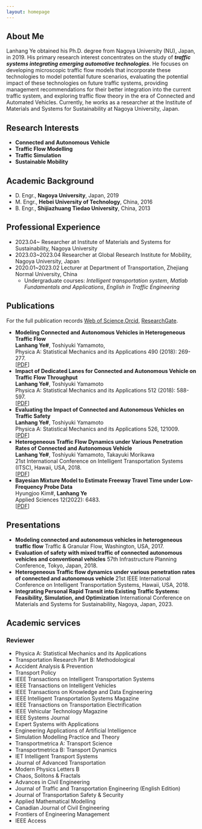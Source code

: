 ```yaml
---
layout: homepage
---
```


## About Me

  Lanhang Ye obtained his Ph.D. degree from Nagoya University (NU), Japan, in 2019. His primary research interest concentrates on the study of **_traffic systems integrating emerging automotive technologies_**. He focuses on developing microscopic traffic flow models that incorporate these technologies to model potential future scenarios, evaluating the potential impact of these technologies on future traffic systems, providing management recommendations for their better integration into the current traffic system, and exploring traffic flow theory in the era of Connected and Automated Vehicles. Currently, he works as a researcher at the Institute of Materials and Systems for Sustainability at Nagoya University, Japan.

## Research Interests

- **Connected and Autonomous Vehicle** 
- **Traffic Flow Modelling**
- **Traffic Simulation**
- **Sustainable Mobility**

## Academic Background

- D. Engr., **Nagoya University**, Japan, 2019
- M. Engr., **Hebei University of Technology**, China, 2016
- B. Engr., **Shijiazhuang Tiedao University**, China, 2013

## Professional Experience

- 2023.04~           Researcher at Institute of Materials and Systems for Sustainability, Nagoya University
- 2023.03~2023.04    Researcher at Global Research Institute for Mobility, Nagoya University, Japan
- 2020.01~2023.02     Lecturer at Department of Transportation, Zhejiang Normal University, China
  -   Undergraduate courses: _Intelligent transportation system_,
                          _Matlab Fundamentals and Applications_,
                          _English in Traffic Engineering_

## Publications
For the full publication records [Web of Science](https://www.webofscience.com/wos/author/record/827842?state=%7B%7D),[Orcid](https://orcid.org/my-orcid?orcid=0000-0002-4821-1072), [ResearchGate](https://www.researchgate.net/profile/Lanhang-Ye). 

- **Modeling Connected and Autonomous Vehicles in Heterogeneous Traffic Flow**
  <br>
 **Lanhang Ye#**, Toshiyuki Yamamoto,
  <br>
  Physica A: Statistical Mechanics and its Applications 490 (2018): 269-277.
  <br>
  [[PDF](https://www.sciencedirect.com/science/article/pii/S0378437117307392)] 
- **Impact of Dedicated Lanes for Connected and Autonomous Vehicle on Traffic Flow Throughput**
  <br>
  **Lanhang Ye#**, Toshiyuki Yamamoto
  <br>
 Physica A: Statistical Mechanics and its Applications 512 (2018): 588-597.
  <br>
  [[PDF](https://www.sciencedirect.com/science/article/abs/pii/S0378437118310252)]   
- **Evaluating the Impact of Connected and Autonomous Vehicles on Traffic Safety**
  <br>
  **Lanhang Ye#**, Toshiyuki Yamamoto
  <br>
   Physica A: Statistical Mechanics and its Applications 526, 121009.
  <br>
  [[PDF](https://www.sciencedirect.com/science/article/abs/pii/S0378437119306181)]
- **Heterogeneous Traffic Flow Dynamics under Various Penetration Rates of Connected and Autonomous Vehicle**
  <br>
  **Lanhang Ye#**, Toshiyuki Yamamoto, Takayuki Morikawa
  <br>
  21st International Conference on Intelligent Transportation Systems (ITSC), Hawaii, USA, 2018.
  <br>
  [[PDF](https://ieeexplore.ieee.org/abstract/document/8569975)]
- **Bayesian Mixture Model to Estimate Freeway Travel Time under Low-Frequency Probe Data**
  <br>
  Hyungjoo Kim#, **Lanhang Ye**
  <br>
  Applied Sciences 12(2022): 6483.
  <br>
  [[PDF](https://www.mdpi.com/2076-3417/12/13/6483)]
  
## Presentations
- **Modeling connected and autonomous vehicles in heterogeneous traffic flow**  Traffic & Granular Flow, Washington, USA, 2017.
- **Evaluation of safety with mixed traffic of connected autonomous vehicles and conventional vehicles** 57th Infrastructure Planning Conference, Tokyo, Japan, 2018.
- **Heterogeneous Traffic flow dynamics under various penetration rates of connected and autonomous vehicle** 21st IEEE International Conference on Intelligent Transportation Systems, Hawaii, USA, 2018.
- **Integrating Personal Rapid Transit into Existing Traffic Systems: Feasibility, Simulation, and Optimization** International Conference on Materials and Systems for Sustainability, Nagoya, Japan, 2023.

## Academic services
### Reviewer
- Physica A: Statistical Mechanics and its Applications
- Transportation Research Part B: Methodological
- Accident Analysis & Prevention
- Transport Policy
- IEEE Transactions on Intelligent Transportation Systems
- IEEE Transactions on Intelligent Vehicles
- IEEE Transactions on Knowledge and Data Engineering
- IEEE Intelligent Transportation Systems Magazine
- IEEE Transactions on Transportation Electrification
- IEEE Vehicular Technology Magazine
- IEEE Systems Journal
- Expert Systems with Applications
- Engineering Applications of Artificial Intelligence  
- Simulation Modelling Practice and Theory
- Transportmetrica A: Transport Science  
- Transportmetrica B: Transport Dynamics
- IET Intelligent Transport Systems
- Journal of Advanced Transportation
- Modern Physics Letters B
- Chaos, Solitons & Fractals
- Advances in Civil Engineering
- Journal of Traffic and Transportation Engineering (English Edition)
- Journal of Transportation Safety & Security
- Applied Mathematical Modelling
- Canadian Journal of Civil Engineering
- Frontiers of Engineering Management
- IEEE Access


